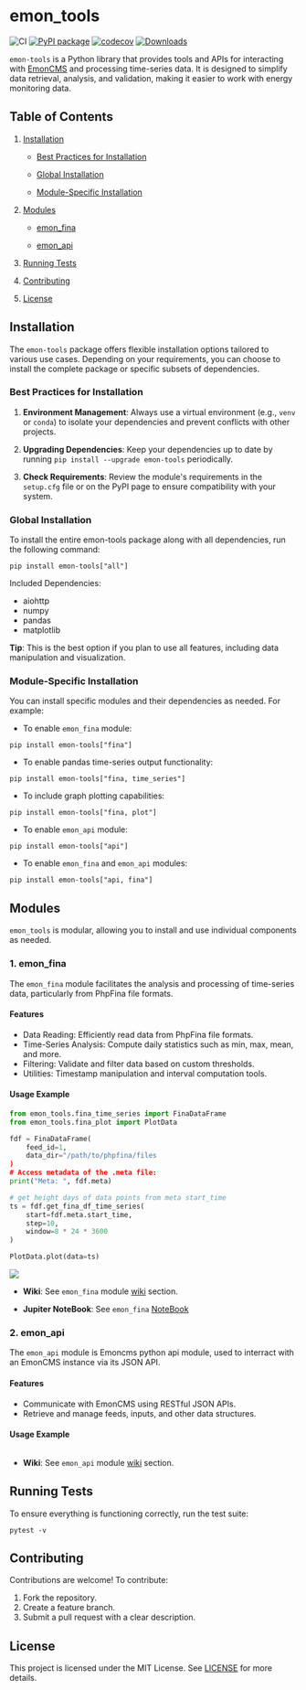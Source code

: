 # emon_tools

![CI](https://github.com/vemonitor/emon_tools/actions/workflows/python-package.yml/badge.svg?branch=main)
[![PyPI package](https://img.shields.io/pypi/v/emon_tools.svg)](https://pypi.org/project/emon_tools/)
[![codecov](https://codecov.io/gh/vemonitor/emon_tools/graph/badge.svg?token=M7VgGzkApi)](https://codecov.io/gh/vemonitor/emon_tools)
[![Downloads](https://static.pepy.tech/badge/emon_tools)](https://pepy.tech/project/emon_tools)

`emon-tools` is a Python library that provides tools and APIs for interacting with [EmonCMS](https://emoncms.org/) and processing time-series data. It is designed to simplify data retrieval, analysis, and validation, making it easier to work with energy monitoring data.

## Table of Contents

1. [Installation](https://github.com/vemonitor/emon_tools/blob/main/README.md#installation)

    - [Best Practices for Installation](https://github.com/vemonitor/emon_tools/blob/main/README.md#installation)

    - [Global Installation](https://github.com/vemonitor/emon_tools/blob/main/README.md#global-installation)

    - [Module-Specific Installation](https://github.com/vemonitor/emon_tools/blob/main/README.md#installation)

2. [Modules](https://github.com/vemonitor/emon_tools/blob/main/README.md#modules)

    - [emon_fina](https://github.com/vemonitor/emon_tools/blob/main/README.md#emon_fina)

    - [emon_api](https://github.com/vemonitor/emon_tools/blob/main/README.md#emon_api)

3. [Running Tests](https://github.com/vemonitor/emon_tools/blob/main/README.md#running-tests)

4. [Contributing](https://github.com/vemonitor/emon_tools/blob/main/README.md#contributing)

5. [License](https://github.com/vemonitor/emon_tools/blob/main/README.md#license)

## Installation

The `emon-tools` package offers flexible installation options tailored to various use cases. Depending on your requirements, you can choose to install the complete package or specific subsets of dependencies.

### Best Practices for Installation

1. **Environment Management**: Always use a virtual environment (e.g., `venv` or `conda`) to isolate your dependencies and prevent conflicts with other projects.

2. **Upgrading Dependencies**: Keep your dependencies up to date by running `pip install --upgrade emon-tools` periodically.

3. **Check Requirements**: Review the module's requirements in the `setup.cfg` file or on the PyPI page to ensure compatibility with your system.

### Global Installation
To install the entire emon-tools package along with all dependencies, run the following command:

```
pip install emon-tools["all"]
```

Included Dependencies:
- aiohttp
- numpy
- pandas
- matplotlib

**Tip**: This is the best option if you plan to use all features, including data manipulation and visualization.

### Module-Specific Installation

You can install specific modules and their dependencies as needed. For example:  
- To enable `emon_fina` module:

```
pip install emon-tools["fina"]
```

- To enable pandas time-series output functionality:

```
pip install emon-tools["fina, time_series"]
```

- To include graph plotting capabilities:

```
pip install emon-tools["fina, plot"]
```

- To enable `emon_api` module:

```
pip install emon-tools["api"]
```

- To enable `emon_fina` and `emon_api` modules:

```
pip install emon-tools["api, fina"]
```

## Modules
`emon_tools` is modular, allowing you to install and use individual components as needed.

### 1. emon_fina

The `emon_fina` module facilitates the analysis and processing of time-series data, particularly from PhpFina file formats.

#### Features

- Data Reading: Efficiently read data from PhpFina file formats.
- Time-Series Analysis: Compute daily statistics such as min, max, mean, and more.
- Filtering: Validate and filter data based on custom thresholds.
- Utilities: Timestamp manipulation and interval computation tools.

#### Usage Example

```python
from emon_tools.fina_time_series import FinaDataFrame
from emon_tools.fina_plot import PlotData

fdf = FinaDataFrame(
    feed_id=1,
    data_dir="/path/to/phpfina/files
)
# Access metadata of the .meta file:
print("Meta: ", fdf.meta)

# get height days of data points from meta start_time
ts = fdf.get_fina_df_time_series(
    start=fdf.meta.start_time,
    step=10,
    window=8 * 24 * 3600
)

PlotData.plot(data=ts)

```

<img src="https://github.com/vemonitor/emon_tools/blob/main/img/1_data_8_days.png" with="100%">

- **Wiki**: See `emon_fina` module [wiki](https://github.com/vemonitor/emon_tools/wiki/emon_fina) section.

- **Jupiter NoteBook**: See `emon_fina` [NoteBook](https://github.com/vemonitor/emon_tools/blob/main/notebook/emon_fina.ipynb)

### 2. emon_api

The `emon_api` module is Emoncms python api module, used to interract with an EmonCMS instance via its JSON API.

#### Features

- Communicate with EmonCMS using RESTful JSON APIs.
- Retrieve and manage feeds, inputs, and other data structures.

#### Usage Example

```python


```

- **Wiki**: See `emon_api` module [wiki](https://github.com/vemonitor/emon_tools/wiki/emon_api) section.

## Running Tests

To ensure everything is functioning correctly, run the test suite:

```
pytest -v
```

## Contributing

Contributions are welcome! To contribute:
1. Fork the repository.
2. Create a feature branch.
3. Submit a pull request with a clear description.

## License
This project is licensed under the MIT License. See [LICENSE](https://github.com/vemonitor/emon_tools/blob/main/LICENSE) for more details.
